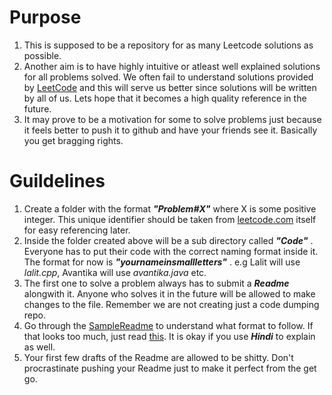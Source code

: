 # Purpose #
1.	This is supposed to be a repository for as many Leetcode solutions as possible.
2.	Another aim is to have highly intuitive or atleast well explained solutions for all problems solved. We often fail to understand solutions provided by [LeetCode](http://www.leetcode.com/) and this will serve us better since solutions will be written by all of us. Lets hope that it becomes a high quality reference in the future.
3.	It may prove to be a motivation for some to solve problems just because it feels better to push it to github and have your friends see it. Basically you get bragging rights.

# Guildelines
1.	Create a folder with the format ***"Problem#X"*** where X is some positive integer. This unique identifier should be taken from [leetcode.com](http://www.leetcode.com/) itself for easy referencing later.
2.	Inside the folder created above will be a sub directory called ***"Code"*** . Everyone has to put their code with the correct naming format inside it. The format for now is ***"yournameinsmallletters"*** . e.g Lalit will use *lalit.cpp*, Avantika will use *avantika.java* etc.
3.	The first one to solve a problem always has to submit a ***Readme*** alongwith it. Anyone who solves it in the future will be allowed to make changes to the file. Remember we are not creating just a code dumping repo.
4.	Go through the [SampleReadme](https://raw.githubusercontent.com/codebarse/leetcode/master/SampleReadme) to understand what format to follow. If that looks too much, just read [this](https://raw.githubusercontent.com/codebarse/leetcode/master/Problem%231/Readme). It is okay if you use ***Hindi*** to explain as well.
5.	Your first few drafts of the Readme are allowed to be shitty. Don't procrastinate pushing your Readme just to make it perfect from the get go.
